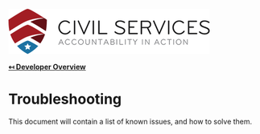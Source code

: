 ![Civil Services Logo](../docs/img/logo.png "Civil Services Logo")

**[↤ Developer Overview](../README.md)**

Troubleshooting
===

This document will contain a list of known issues, and how to solve them.